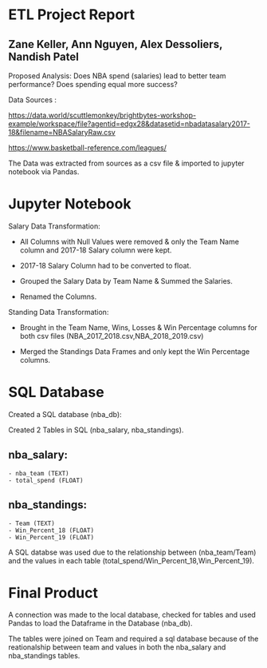 # ETL Project Report

## Zane Keller, Ann Nguyen, Alex Dessoliers, Nandish Patel

Proposed Analysis: Does NBA spend (salaries) lead to better team performance? Does spending equal more success?

Data Sources :

https://data.world/scuttlemonkey/brightbytes-workshop-example/workspace/file?agentid=edgx28&datasetid=nbadatasalary2017-18&filename=NBASalaryRaw.csv

https://www.basketball-reference.com/leagues/

The Data was extracted from sources as a csv file & imported to jupyter notebook via Pandas.

# Jupyter Notebook

Salary Data Transformation:
  - All Columns with Null Values were removed & only the Team Name column and 2017-18 Salary column were kept.
  
  - 2017-18 Salary Column had to be converted to float.
  
  - Grouped the Salary Data by Team Name & Summed the Salaries.
  
  - Renamed the Columns.

Standing Data Transformation:
  - Brought in the Team Name, Wins, Losses & Win Percentage columns for both csv files (NBA_2017_2018.csv,NBA_2018_2019.csv)

  - Merged the Standings Data Frames and only kept the Win Percentage columns.

# SQL Database

Created a SQL database (nba_db): 

Created 2 Tables in SQL (nba_salary, nba_standings).

## nba_salary:
	- nba_team (TEXT)
	- total_spend (FLOAT)

## nba_standings:
	- Team (TEXT)
	- Win_Percent_18 (FLOAT)
	- Win_Percent_19 (FLOAT)

A SQL databse was used due to the relationship between (nba_team/Team) and the values in each table (total_spend/Win_Percent_18,Win_Percent_19).

# Final Product

A connection was made to the local database, checked for tables and used Pandas to load the Dataframe in the Database (nba_db).

The tables were joined on Team and required a sql database because of the reationalship between team and values in both the nba_salary and nba_standings tables.


